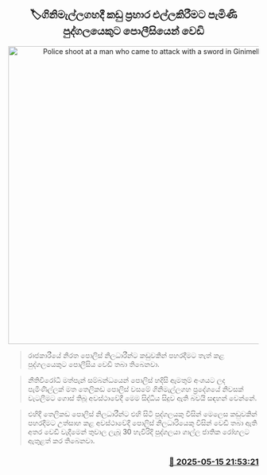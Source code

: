 <p align='center'><b><h2 align='center' title='Police shoot at a man who came to attack with a sword in Ginimellagaha'>🏷ගිනිමැල්ලගහදී කඩු ප්‍රහාර එල්ලකිරීමට පැමිණි පුද්ගලයෙකුට පොලීසියෙන් වෙඩි</h2></b></p>
<p align='center'><img src='https://helakuru.sgp1.cdn.digitaloceanspaces.com/esana/images/lib/shooting[1].jpg' width='600' alt='Police shoot at a man who came to attack with a sword in Ginimellagaha'></p>

> රාජකාරීයේ නිරත පොලිස් නිලධාරීන්ට කඩුවකින් පහරදීමට තැත් කළ පුද්ගලයෙකුට පොලීසිය වෙඩි තබා තිබෙනවා.

> නීතිවිරෝධී මත්පැන් සම්බන්ධයෙන් පොලිස් හදිසි ඇමතුම් අංශයට ලද පැමිණිල්ලක් මත තෙලිකඩ පොලිස් වසමේ ගිනිමැල්ලගහ ප්‍රදේශයේ නිවසක් වැටලීමට ගොස් තිබූ අවස්ථාවේදී මෙම සිද්ධිය සිදුව ඇති බවයි සඳහන් වෙන්නේ.

> එහිදී තෙලිකඩ පොලිස් නිලධාරීන්ට එහි සිටි පුද්ගලයකු විසින් මෙලෙස කඩුවකින් පහරදීමට උත්සාහ කළ අවස්ථාවේදී පොලිස් නිලධාරියෙකු විසින් වෙඩි තබා ඇති අතර වෙඩි වැදීමෙන් තුවාල ලැබූ 30 හැවිරිදි පුද්ගලයා ගාල්ල ජාතික රෝහලට ඇතුළත් කර තිබෙනවා.



<h3 align='right'><a href='https://www.helakuru.lk/esana/p/110127/'>📅 2025-05-15 21:53:21</a></h3>
